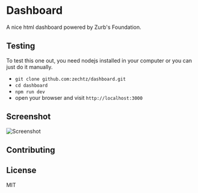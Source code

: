 # Dashboard 
A nice html dashboard powered by Zurb's Foundation. 

## Testing
To test this one out, you need nodejs installed in your computer or you can just do it manually.

- `git clone github.com:zechtz/dashboard.git`
- `cd dashboard`
- `npm run dev` 
- open your browser and visit `http://localhost:3000`

## Screenshot
![Screenshot](assets/images/dashoard.png)

## Contributing

## License
MIT
